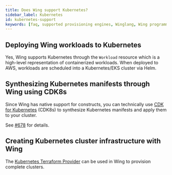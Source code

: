 ```yaml
---
title: Does Wing support Kubernetes?
sidebar_label: Kubernetes
id: kubernetes-support
keywords: [faq, supported provisioning engines, Winglang, Wing programming language, Wing language, Kubernetes, K8S]
---
```


## Deploying Wing workloads to Kubernetes

Yes, Wing supports Kubernetes through the `Workload` resource which is a high-level representation
of containerized workloads. When deployed to AWS, workloads are scheduled into a Kubernetes/EKS
cluster via Helm.

## Synthesizing Kubernetes manifests through Wing using CDK8s

Since Wing has native support for constructs, you can technically use [CDK for
Kubernetes](https://cdk8s.io) (CDK8s) to synthesize Kubernetes manifests and apply them to your
cluster.

See [#678](https://github.com/winglang/wing/issues/678) for details.

## Creating Kubernetes cluster infrastructure with Wing

The [Kubernetes Terraform Provider](https://registry.terraform.io/providers/hashicorp/kubernetes/latest/docs) can be used in Wing to provision complete clusters.
